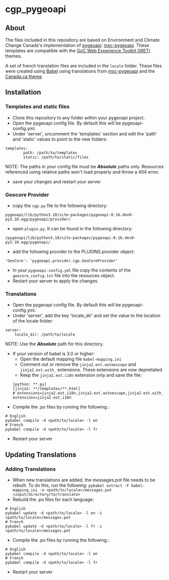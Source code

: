 # cgp_pygeoapi

## About

The files included in this repository are based on Environment and Climate Change Canada's implementation of [pygeoapi](https://pygeoapi.io/): [msc-pygeoapi](https://github.com/ECCC-MSC/msc-pygeoapi).
These templates are compatible with the [GoC Web Experience Toolkit (WET)](https://wet-boew.github.io/GCWeb/index-en.html) themes.

A set of french translation files are included in the `locale` folder. These files were created using [Babel](https://babel.pocoo.org/en/latest/index.html) using translations from [msc-pygeoapi](https://github.com/ECCC-MSC/msc-pygeoapi) and the [Canada.ca theme](https://wet-boew.github.io/GCWeb/index-en.html).

## Installation

### Templates and static files

- Clone this repository to any folder within your pygeoapi project.
- Open the pygeoapi config file. By default this will be pygeoapi-config.yml.
- Under 'server', uncomment the 'templates' section and edit the 'path' and 'static' values to point to the new folders:
```
templates:
        path: /path/to/templates
        static: /path/to/static/files
```
NOTE: The paths in your config file must be ***Absolute*** paths only. Resources referenced using relative paths won't load properly and throw a 404 error.
- save your changes and restart your server

### Geocore Provider

- copy the `cgp.py` file to the following directory:
```
pygeoapi/lib/python3.10/site-packages/pygeoapi-0.16.dev0-py3.10.egg/pygeoapi/provider/
```
- open `plugin.py`. It can be found in the following directory:
```
/pygeoapi/lib/python3.10/site-packages/pygeoapi-0.16.dev0-py3.10.egg/pygeoapi/
```
- add the following provider to the PLUGINS.provider object:
```
'GeoCore': 'pygeoapi.provider.cgp.GeoCoreProvider'
```
- In your `pygeoapi-config.yml` file copy the contents of the `geocore_config.txt` file into the resources object.
- Restart your server to apply the changes.

### Translations

- Open the pygeoapi config file. By default this will be pygeoapi-config.yml.
- Under 'server', add the key 'locale_dir' and set the value to the location of the locale folder:
```
server:
    locale_dir: /path/to/locale
```
NOTE: Use the ***Absolute*** path for this directory.
- If your version of babel is 3.0 or higher:
  - Open the default mapping file `babel-mapping.ini`
  - Comment out or remove the `jinja2.ext.autoescape` and `jinja2.ext.with_` extensions. These extensions are now depretiated.
  - Keep the `jinja2.ext.i18n` extension only and save the file:
  ```
  [python: **.py]
  [jinja2: **/templates/**.html]
  # extensions=jinja2.ext.i18n,jinja2.ext.autoescape,jinja2.ext.with_
  extensions=jinja2.ext.i18n
  ```
- Compile the .po files by running the following.:
```
# English
pybabel compile -d <path/to/locale> -l en
# French
pybabel compile -d <path/to/locale> -l fr
```
- Restart your server

## Updating Translations

### Adding Translations

- When new translations are added, the messages.pot file needs to be rebuilt. To do this, run the following:
`pybabel extract -F babel-mapping.ini -o <path/to/locale>/messages.pot <input/directory/to/translate>`
- Rebuild the .po files for each language:
```
# English
pybabel update -d <path/to/locale> -l en -i <path/to/locale>/messages.pot
# French
pybabel update -d <path/to/locale> -l fr -i <path/to/locale>/messages.pot
```
- Compile the .po files by running the following.:
```
# English
pybabel compile -d <path/to/locale> -l en
# French
pybabel compile -d <path/to/locale> -l fr
```
- Restart your server
